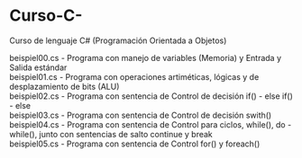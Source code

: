 # Curso-C-
Curso de lenguaje C# (Programación Orientada a Objetos)

beispiel00.cs   -   Programa con manejo de variables (Memoria) y Entrada y Salida estándar  
beispiel01.cs   -   Programa con operaciones artiméticas, lógicas y de desplazamiento de bits (ALU)  
beispiel02.cs   -   Programa con sentencia de Control de decisión if() - else if() - else  
beispiel03.cs   -   Programa con sentencia de Control de decisión swith()  
beispiel04.cs   -   Programa con sentencia de Control para ciclos, while(), do - while(), junto con sentencias de salto continue y break  
beispiel05.cs   -   Programa con sentencia de Control for() y foreach()  
